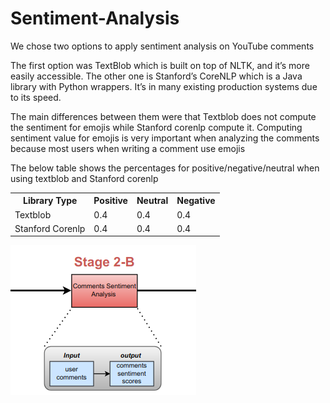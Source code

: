 # Sentiment-Analysis

We chose two options to apply sentiment analysis on YouTube comments

The first option was TextBlob which is built on top of NLTK, and it’s more easily accessible. The other one is Stanford’s CoreNLP which is a Java library with Python wrappers. It’s in many existing production systems due to its speed.

The main differences between them were that Textblob does not compute the sentiment for emojis while Stanford corenlp compute it. Computing sentiment value for emojis is very important when analyzing the comments because most users when writing a comment use emojis 

The below table shows the percentages for positive/negative/neutral when using textblob and Stanford corenlp
<table>
  <tr>
    <th>Library Type</th>
    <th>Positive</th>
    <th>Neutral</th>
    <th>Negative</th>
  </tr>
  <tr>
    <td>Textblob</td>
    <td>0.4</td>
    <td>0.4</td>
    <td>0.4</td>
  </tr>
  <tr>
    <td>Stanford Corenlp</td>
    <td>0.4</td>
    <td>0.4</td>
    <td>0.4</td>
  </tr>
</table>





![](stage2b.png)
